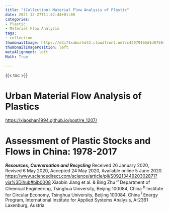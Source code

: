 ```yaml
---
title: "(Collection) Material Flow Analysis of Plastic"
date: 2021-12-27T11:42:44+01:00
categories:
- Plastic
- Material Flow Analysis
tags:
- collection
thumbnailImage: https://d3i71xaburhd42.cloudfront.net/c42979165d1d87584a25b8ba488b0ae74333a36e/15-Figure4-1.png
thumbnailImagePosition: left
metaAlignment: left
Math: True

---
```

<!--more-->

{{< toc >}}

# Urban Material Flow Analysis of Plastics
https://xiaoshan1994.github.io/post/re_1207/

# Assessment of Plastic Stocks and Flows in China: 1978-2017
***Resources, Conversation and Recycling***
Received 26 January 2020, Revised 6 May 2020, Accepted 24 May 2020, Available online 5 June 2020.
https://www.sciencedirect.com/science/article/pii/S0921344920302871?via%3Dihub#bib0008
Xiaobin Jiang et al. & Bing Zhu
$^a$ Department of Chemical Engineering, Tsinghua University, Beijing 100084, China
$^b$ Institute for Circular Economy, Tsinghua University, Beijing 100084, China
$^i$ Energy Program, International Institute for Applied Systems Analysis, A-2361 Laxenburg, Austria
